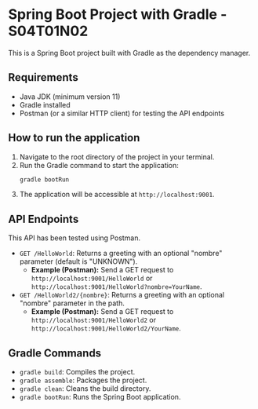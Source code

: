 # Spring Boot Project with Gradle - S04T01N02

This is a Spring Boot project built with Gradle as the dependency manager.

## Requirements

* Java JDK (minimum version 11)
* Gradle installed
* Postman (or a similar HTTP client) for testing the API endpoints

## How to run the application

1.  Navigate to the root directory of the project in your terminal.
2.  Run the Gradle command to start the application:
    ```bash
    gradle bootRun
    ```
3.  The application will be accessible at `http://localhost:9001`.

## API Endpoints

This API has been tested using Postman.

* `GET /HelloWorld`: Returns a greeting with an optional "nombre" parameter (default is "UNKNOWN").
    * **Example (Postman):** Send a GET request to `http://localhost:9001/HelloWorld` or `http://localhost:9001/HelloWorld?nombre=YourName`.
* `GET /HelloWorld2/{nombre}`: Returns a greeting with an optional "nombre" parameter in the path.
    * **Example (Postman):** Send a GET request to `http://localhost:9001/HelloWorld2` or `http://localhost:9001/HelloWorld2/YourName`.

## Gradle Commands

* `gradle build`: Compiles the project.
* `gradle assemble`: Packages the project.
* `gradle clean`: Cleans the build directory.
* `gradle bootRun`: Runs the Spring Boot application.
